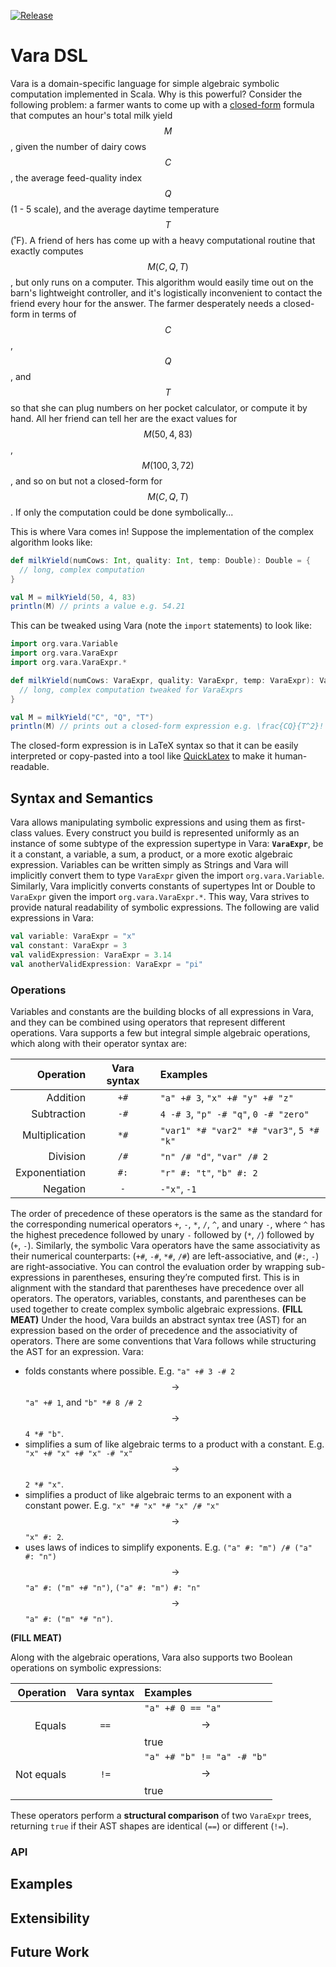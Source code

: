 [![Release](https://img.shields.io/github/v/release/unprosaiclabyrinth/vara?sort=semver)](https://github.com/unprosaiclabyrinth/Vara/releases)

# Vara DSL

Vara is a domain-specific language for simple algebraic symbolic computation implemented in Scala. Why is this powerful? Consider the following problem: a farmer wants to come up with a [closed-form](https://en.wikipedia.org/wiki/Closed-form_expression) formula that computes an hour's total milk yield $$M$$, given the number of dairy cows $$C$$, the average feed-quality index $$Q$$ (1 - 5 scale), and the average daytime temperature $$T$$ (˚F). A friend of hers has come up with a heavy computational routine that exactly computes $$M(C, Q, T)$$, but only runs on a computer. This algorithm would easily time out on the barn's lightweight controller, and it's logistically inconvenient to contact the friend every hour for the answer. The farmer desperately needs a closed-form in terms of $$C$$, $$Q$$, and $$T$$ so that she can plug numbers on her pocket calculator, or compute it by hand. All her friend can tell her are the exact values for $$M(50, 4, 83)$$, $$M(100, 3, 72)$$, and so on but not a closed-form for $$M(C, Q, T)$$. If only the computation could be done symbolically...

This is where Vara comes in! Suppose the implementation of the complex algorithm looks like:
```scala
def milkYield(numCows: Int, quality: Int, temp: Double): Double = {
  // long, complex computation
}

val M = milkYield(50, 4, 83)
println(M) // prints a value e.g. 54.21
```

This can be tweaked using Vara (note the `import` statements) to look like:
```scala
import org.vara.Variable
import org.vara.VaraExpr
import org.vara.VaraExpr.*

def milkYield(numCows: VaraExpr, quality: VaraExpr, temp: VaraExpr): VaraExpr = {
  // long, complex computation tweaked for VaraExprs
}

val M = milkYield("C", "Q", "T")
println(M) // prints out a closed-form expression e.g. \frac{CQ}{T^2}!
```
The closed-form expression is in LaTeX syntax so that it can be easily interpreted or copy-pasted into a tool like [QuickLatex](https://www.quicklatex.com/) to make it human-readable.

## Syntax and Semantics

Vara allows manipulating symbolic expressions and using them as first-class values. Every construct you build is represented uniformly as an instance of some subtype of the expression supertype in Vara: **`VaraExpr`**, be it a constant, a variable, a sum, a product, or a more exotic algebraic expression. Variables can be written simply as Strings and Vara will implicitly convert them to type `VaraExpr` given the import `org.vara.Variable`. Similarly, Vara implicitly converts constants of supertypes Int or Double to `VaraExpr` given the import `org.vara.VaraExpr.*`. This way, Vara strives to provide natural readability of symbolic expressions. The following are valid expressions in Vara:
```scala
val variable: VaraExpr = "x"
val constant: VaraExpr = 3
val validExpression: VaraExpr = 3.14
val anotherValidExpression: VaraExpr = "pi"
```

### Operations

Variables and constants are the building blocks of all expressions in Vara, and they can be combined using operators that represent different operations. Vara supports a few but integral simple algebraic operations, which along with their operator syntax are:

|      Operation | Vara syntax | Examples                                 |
|---------------:|:-----------:|:-----------------------------------------|
|       Addition |    `+#`     | `"a" +# 3`, `"x" +# "y" +# "z"`          |
|    Subtraction |    `-#`     | `4 -# 3`, `"p" -# "q"`, `0 -# "zero"`    |
| Multiplication |    `*#`     | `"var1" *# "var2" *# "var3"`, `5 *# "k"` |
|       Division |    `/#`     | `"n" /# "d"`, `"var" /# 2`               |
| Exponentiation |    `#:`     | `"r" #: "t"`, `"b" #: 2`                 |
|       Negation |     `-`     | `-"x"`, `-1`                             |

The order of precedence of these operators is the same as the standard for the corresponding numerical operators `+`, `-`, `*`, `/`, `^`, and unary `-`, where `^` has the highest precedence followed by unary `-` followed by (`*`, `/`) followed by (`+`, `-`). Similarly, the symbolic Vara operators have the same associativity as their numerical counterparts: (`+#`, `-#`, `*#`, `/#`) are left-associative, and (`#:`, `-`) are right-associative. You can control the evaluation order by wrapping sub-expressions in parentheses, ensuring they’re computed first. This is in alignment with the standard that parentheses have precedence over all operators. The operators, variables, constants, and parentheses can be used together to create complex symbolic algebraic expressions. **(FILL MEAT)** Under the hood, Vara builds an abstract syntax tree (AST) for an expression based on the order of precedence and the associativity of operators. There are some conventions that Vara follows while structuring the AST for an expression. Vara:
+ folds constants where possible. E.g. `"a" +# 3 -# 2` $$\to$$ `"a" +# 1`, and `"b" *# 8 /# 2` $$\to$$ `4 *# "b"`.
+ simplifies a sum of like algebraic terms to a product with a constant. E.g. `"x" +# "x" +# "x" -# "x"` $$\to$$ `2 *# "x"`.
+ simplifies a product of like algebraic terms to an exponent with a constant power. E.g. `"x" *# "x" *# "x" /# "x"` $$\to$$ `"x" #: 2`.
+ uses laws of indices to simplify exponents. E.g. `("a" #: "m") /# ("a" #: "n")` $$\to$$ `"a" #: ("m" +# "n")`, `("a" #: "m") #: "n"` $$\to$$ `"a" #: ("m" *# "n")`.

**(FILL MEAT)**

Along with the algebraic operations, Vara also supports two Boolean operations on symbolic expressions:

|      Operation | Vara syntax | Examples                                 |
|---------------:|:-----------:|:-----------------------------------------|
|         Equals |    `==`     | `"a" +# 0 == "a"` $$\to$$ true           |
|     Not equals |    `!=`     | `"a" +# "b" != "a" -# "b"` $$\to$$ true  |

These operators perform a **structural comparison** of two `VaraExpr` trees, returning `true` if their AST shapes are identical (`==`) or different (`!=`).

### API

## Examples

## Extensibility

## Future Work
